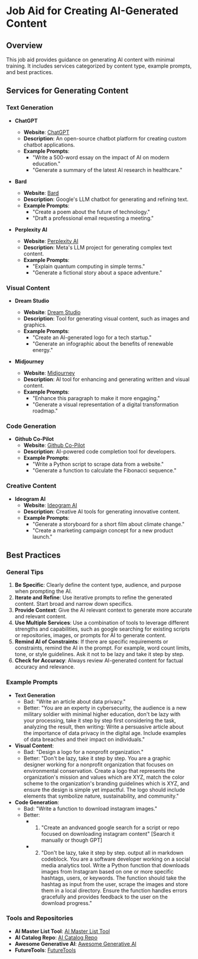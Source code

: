 # Job Aid for Creating AI-Generated Content

## Overview
This job aid provides guidance on generating AI content with minimal training. It includes services categorized by content type, example prompts, and best practices.

## Services for Generating Content

### Text Generation
- **ChatGPT**
  - **Website**: [ChatGPT](https://chatgpt.com/)
  - **Description**: An open-source chatbot platform for creating custom chatbot applications.
  - **Example Prompts**:
    - "Write a 500-word essay on the impact of AI on modern education."
    - "Generate a summary of the latest AI research in healthcare."

- **Bard**
  - **Website**: [Bard](https://bard.google.com/)
  - **Description**: Google's LLM chatbot for generating and refining text.
  - **Example Prompts**:
    - "Create a poem about the future of technology."
    - "Draft a professional email requesting a meeting."

- **Perplexity AI**
  - **Website**: [Perplexity AI](https://labs.perplexity.ai/)
  - **Description**: Meta's LLM project for generating complex text content.
  - **Example Prompts**:
    - "Explain quantum computing in simple terms."
    - "Generate a fictional story about a space adventure."

### Visual Content
- **Dream Studio**
  - **Website**: [Dream Studio](https://dreamstudio.ai/generate)
  - **Description**: Tool for generating visual content, such as images and graphics.
  - **Example Prompts**:
    - "Create an AI-generated logo for a tech startup."
    - "Generate an infographic about the benefits of renewable energy."

- **Midjourney**
  - **Website**: [Midjourney](https://midjourney.com/)
  - **Description**: AI tool for enhancing and generating written and visual content.
  - **Example Prompts**:
    - "Enhance this paragraph to make it more engaging."
    - "Generate a visual representation of a digital transformation roadmap."

### Code Generation
- **Github Co-Pilot**
  - **Website**: [Github Co-Pilot](https://github.com/features/copilot)
  - **Description**: AI-powered code completion tool for developers.
  - **Example Prompts**:
    - "Write a Python script to scrape data from a website."
    - "Generate a function to calculate the Fibonacci sequence."

### Creative Content
- **Ideogram AI**
  - **Website**: [Ideogram AI](https://ideogram.ai/)
  - **Description**: Creative AI tools for generating innovative content.
  - **Example Prompts**:
    - "Generate a storyboard for a short film about climate change."
    - "Create a marketing campaign concept for a new product launch."

## Best Practices

### General Tips
1. **Be Specific**: Clearly define the content type, audience, and purpose when prompting the AI.
2. **Iterate and Refine**: Use iterative prompts to refine the generated content. Start broad and narrow down specifics.
3. **Provide Context**: Give the AI relevant context to generate more accurate and relevant content.
4. **Use Multiple Services**: Use a combination of tools to leverage different strengths and capabilities, such as google searching for existing scripts or repositories, images, or prompts for AI to generate content.
5. **Remind AI of Constraints**: If there are specific requirements or constraints, remind the AI in the prompt. For example, word count limits, tone, or style guidelines. Ask it not to be lazy and take it step by step.
6. **Check for Accuracy**: Always review AI-generated content for factual accuracy and relevance.


### Example Prompts
- **Text Generation**
  - Bad: "Write an article about data privacy."
  - Better: "You are an experty in cybersecurity, the audience is a new military soldier with minimal higher education, don't be lazy with your processing, take it step by step first considering the task, analyzing the result, then writing: Write a persuasive article about the importance of data privacy in the digital age. Include examples of data breaches and their impact on individuals."
- **Visual Content**: 
  - Bad: "Design a logo for a nonprofit organization."
  - Better: "Don't be lazy, take it step by step. You are a graphic designer working for a nonprofit organization that focuses on environmental conservation. Create a logo that represents the organization's mission and values which are XYZ, match the color scheme to the organization's branding guidelines which is XYZ, and ensure the design is simple yet impactful. The logo should include elements that symbolize nature, sustainability, and community."
- **Code Generation**: 
  - Bad: "Write a function to download instagram images."
  - Better: 
    - 1. "Create an andvanced google search for a script or repo focused on downloading instagram content" [Search it manually or though GPT]
    - 2. "Don't be lazy, take it step by step. output all in markdown codeblock. You are a software developer working on a social media analytics tool. Write a Python function that downloads images from Instagram based on one or more specific hashtags, users, or keywords. The function should take the hashtag as input from the user, scrape the images and store them in a local directory. Ensure the function handles errors gracefully and provides feedback to the user on the download progress."
### Tools and Repositories
- **AI Master List Tool**: [AI Master List Tool](https://doc.clickup.com/25598832/d/h/rd6vg-14247/0b79ca1dc0f7429/rd6vg-12207)
- **AI Catalog Repo**: [AI Catalog Repo](https://github.com/mehmetkahya0/ai-catalog)
- **Awesome Generative AI**: [Awesome Generative AI](https://github.com/amusi/awesome-ai-awesomeness)
- **FutureTools**: [FutureTools](https://futuretools.io)

